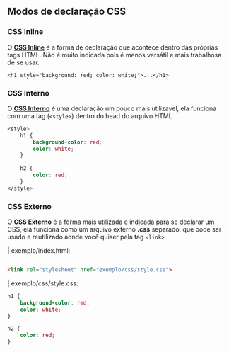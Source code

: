 ## Modos de declaração CSS

### CSS Inline

O **<u>CSS Inline</u>** é a forma de declaração que acontece dentro das próprias tags HTML. Não é muito indicada pois é menos versátil e mais trabalhosa de se usar.

```
<h1 style="background: red; color: white;">...</h1>
```

### CSS Interno

O **<u>CSS Interno</u>** é uma declaração um pouco mais utilizavel, ela funciona com uma tag (```<style>```) dentro do head do arquivo HTML

```css
<style>
    h1 {
        background-color: red;
        color: white;
    }
    
    h2 {
        color: red;
    }
</style>
```

### CSS Externo

O **<u>CSS Externo</u>** é a forma mais utilizada e indicada para se declarar um CSS, ela funciona como um arquivo externo **.css** separado, que pode ser usado e reutilizado aonde você quiser pela tag ```<link>```

| exemplo/index.html:
```html

<link rel="stylesheet" href="exemplo/css/style.css">

```

| exemplo/css/style.css:
```css
h1 {
    background-color: red;
    color: white;
}

h2 {
    color: red;
}
```
